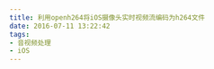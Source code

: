 ```yaml
---
title: 利用openh264将iOS摄像头实时视频流编码为h264文件
date: 2016-07-11 13:22:42
tags:
- 音视频处理
- iOS
---
```



<!-- more -->